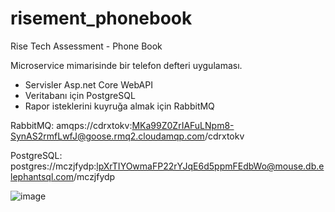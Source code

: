 # risement_phonebook
Rise Tech Assessment - Phone Book

Microservice mimarisinde bir telefon defteri uygulaması.
+ Servisler Asp.net Core WebAPI
+ Veritabanı için PostgreSQL
+ Rapor isteklerini kuyruğa almak için RabbitMQ


RabbitMQ:
amqps://cdrxtokv:MKa99Z0ZrIAFuLNpm8-SynAS2rmfLwfJ@goose.rmq2.cloudamqp.com/cdrxtokv

PostgreSQL:
postgres://mczjfydp:lpXrTIYOwmaFP22rYJqE6d5ppmFEdbWo@mouse.db.elephantsql.com/mczjfydp


![image](https://github.com/mkemals/risement-phonebook/assets/528870/5282a13d-50bd-49a1-afec-d29aadfc6846)



